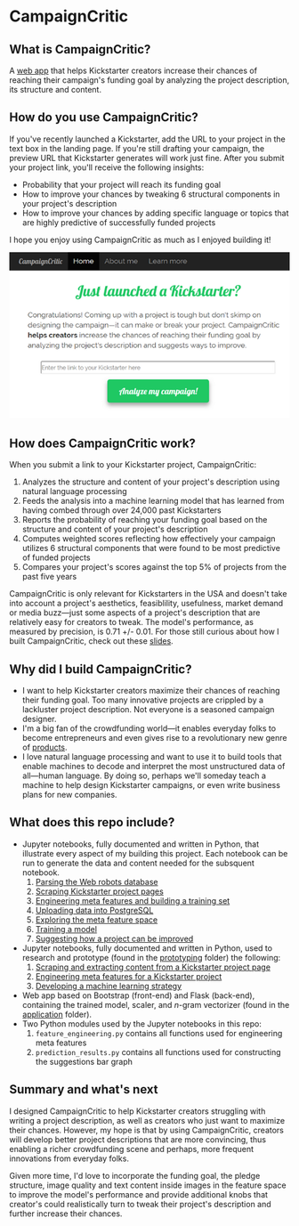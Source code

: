 # CampaignCritic
## What is CampaignCritic?
A [web app](http://campaigncritic.com/) that helps Kickstarter creators increase their chances of reaching their campaign's funding goal by analyzing the project description, its structure and content.

## How do you use CampaignCritic?
If you've recently launched a Kickstarter, add the URL to your project in the text box in the landing page. If you're still drafting your campaign, the preview URL that Kickstarter generates will work just fine. After you submit your project link, you'll receive the following insights:
- Probability that your project will reach its funding goal
- How to improve your chances by tweaking 6 structural components in your project's description
- How to improve your chances by adding specific language or topics that are highly predictive of successfully funded projects

I hope you enjoy using CampaignCritic as much as I enjoyed building it!

![Landing page](landing_page.PNG)

## How does CampaignCritic work?
When you submit a link to your Kickstarter project, CampaignCritic:
1. Analyzes the structure and content of your project's description using natural language processing
2. Feeds the analysis into a machine learning model that has learned from having combed through over 24,000 past Kickstarters
3. Reports the probability of reaching your funding goal based on the structure and content of your project's description
4. Computes weighted scores reflecting how effectively your campaign utilizes 6 structural components that were found to be most predictive of funded projects
5. Compares your project's scores against the top 5% of projects from the past five years

CampaignCritic is only relevant for Kickstarters in the USA and doesn't take into account a project's aesthetics, feasiblility, usefulness, market demand or media buzz—just some aspects of a project's description that are relatively easy for creators to tweak. The model's performance, as measured by precision, is 0.71 +/- 0.01. For those still curious about how I built CampaignCritic, check out these [slides](https://docs.google.com/presentation/d/e/2PACX-1vQtciH4cJu_f81dpL2XCjvI-39WRlAomIqf2dfXUNlgI1wGre2Qj_e-tBWVR5GShQeFeFQL_idfM4Nj/pub?start=false&loop=false&delayms=3000).

## Why did I build CampaignCritic?
- I want to help Kickstarter creators maximize their chances of reaching their funding goal. Too many innovative projects are crippled by a lackluster project description. Not everyone is a seasoned campaign designer.
- I'm a big fan of the crowdfunding world&mdash;it enables everyday folks to become entrepreneurs and even gives rise to a revolutionary new genre of [products](https://www.pebble.com/).
- I love natural language processing and want to use it to build tools that enable machines to decode and interpret the most unstructured data of all&mdash;human language. By doing so, perhaps we'll someday teach a machine to help design Kickstarter campaigns, or even write business plans for new companies.

## What does this repo include?
- Jupyter notebooks, fully documented and written in Python, that illustrate every aspect of my building this project. Each notebook can be run to generate the data and content needed for the subsquent notebook.
   1. [Parsing the Web robots database](https://github.com/redwanhuq/campaign-critic/blob/master/0_parsing_web_robots_database.ipynb)
   2. [Scraping Kickstarter project pages](https://github.com/redwanhuq/campaign-critic/blob/master/1_scraping_kickstarter_projects.ipynb)
   3. [Engineering meta features and building a training set](https://github.com/redwanhuq/campaign-critic/blob/master/2_building_training_set.ipynb)
   4. [Uploading data into PostgreSQL](https://github.com/redwanhuq/campaign-critic/blob/master/3_postgres_uploader.ipynb)
   5. [Exploring the meta feature space](https://github.com/redwanhuq/campaign-critic/blob/master/4_exploring_meta_feature_space.ipynb)
   6. [Training a model](https://github.com/redwanhuq/campaign-critic/blob/master/5_training_models.ipynb)
   7. [Suggesting how a project can be improved](https://github.com/redwanhuq/campaign-critic/blob/master/6_building_suggestions_graph.ipynb)
- Jupyter notebooks, fully documented and written in Python, used to research and prototype (found in the [prototyping](https://github.com/redwanhuq/campaign-critic/tree/master/prototyping) folder) the following:
   1. [Scraping and extracting content from a Kickstarter project page](https://github.com/redwanhuq/campaign-critic/blob/master/prototyping/prototyping-scraping_and_parsing.ipynb)
   2. [Engineering meta features for a Kickstarter project](https://github.com/redwanhuq/campaign-critic/blob/master/prototyping/prototyping-feature_engineering.ipynb)
   3. [Developing a machine learning strategy](https://github.com/redwanhuq/campaign-critic/blob/master/prototyping/prototyping-machine_learning.ipynb)
- Web app based on Bootstrap (front-end) and Flask (back-end), containing the trained model, scaler, and $n$-gram vectorizer (found in the [application](https://github.com/redwanhuq/campaign-critic/tree/master/application) folder).
- Two Python modules used by the Jupyter notebooks in this repo:
   1. `feature_engineering.py` contains all functions used for engineering meta features
   2. `prediction_results.py` contains all functions used for constructing the suggestions bar graph

## Summary and what's next
I designed CampaignCritic to help Kickstarter creators struggling with writing a project description, as well as creators who just want to maximize their chances. However, my hope is that by using CampaignCritic, creators will develop better project descriptions that are more convincing, thus enabling a richer crowdfunding scene and perhaps, more frequent innovations from everyday folks. 

Given more time, I'd love to incorporate the funding goal, the pledge structure, image quality and text content inside images in the feature space to improve the model's performance and provide additional knobs that creator's could realistically turn to tweak their project's description and further increase their chances.
